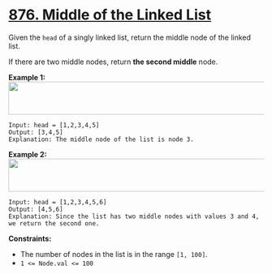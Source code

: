 # [876. Middle of the Linked List](https://leetcode.com/problems/middle-of-the-linked-list/)

Given the `head` of a singly linked list, return the middle node of the linked list.

If there are two middle nodes, return **the second middle**  node.

**Example 1:** 
<img alt="" src="https://assets.leetcode.com/uploads/2021/07/23/lc-midlist1.jpg" style="width: 544px; height: 65px;">

```
Input: head = [1,2,3,4,5]
Output: [3,4,5]
Explanation: The middle node of the list is node 3.
```

**Example 2:** 
<img alt="" src="https://assets.leetcode.com/uploads/2021/07/23/lc-midlist2.jpg" style="width: 664px; height: 65px;">

```
Input: head = [1,2,3,4,5,6]
Output: [4,5,6]
Explanation: Since the list has two middle nodes with values 3 and 4, we return the second one.
```

**Constraints:** 

- The number of nodes in the list is in the range `[1, 100]`.
- `1 <= Node.val <= 100`